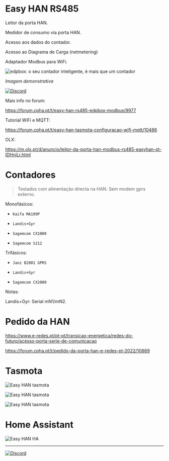 # Easy HAN RS485

Leitor da porta HAN.

Medidor de consumo via porta HAN. 

Acesso aos dados do contador.

Acesso ao Diagrama de Carga (netmetering)

Adaptador Modbus para WiFi.

![edpbox: o seu contador inteligente, é mais que um contador](./edpbox1-20221026.jpg)

<i>Imagem demonstrativa</i>

[![Discord](https://img.shields.io/discord/494714310518505472?style=plastic&logo=discord)](https://discord.gg/Mh9mTEA) 

Mais info no forum:

https://forum.cpha.pt/t/easy-han-rs485-edpbox-modbus/9977

Tutorial WiFi e MQTT:

https://forum.cpha.pt/t/easy-han-tasmota-configuracao-wifi-mqtt/10486

OLX:

https://m.olx.pt/d/anuncio/leitor-da-porta-han-modbus-rs485-easyhan-pt-IDHnjLr.html

# Contadores
> Testados com alimentação directa na HAN.
> Sem modem gprs externo.

Monofásicos:

- ```Kaifa MA109P```

- ```Landis+Gyr```

- ```Sagemcom CX1000```

- ```Sagemcom S212```

Trifásicos:

- ```Janz B2801 GPRS```

- ```Landis+Gyr```

- ```Sagemcom CX2000```

Notas:

Landis+Gyr: Serial mN1/mN2.

# Pedido da HAN

https://www.e-redes.pt/pt-pt/transicao-energetica/redes-do-futuro/acesso-porta-serie-de-comunicacao

https://forum.cpha.pt/t/pedido-da-porta-han-e-redes-pt-2022/10869

# Tasmota

![Easy HAN tasmota](./tasmota1-20221024.jpg)

![Easy HAN tasmota](./tasmota2-20221024.jpg)

![Easy HAN tasmota](./tasmota3-20221025.jpg)

# Home Assistant

![Easy HAN HA](./ha1-221022.jpg)

---

[![Discord](https://img.shields.io/discord/494714310518505472?style=plastic&logo=discord)](https://discord.gg/Mh9mTEA) 
